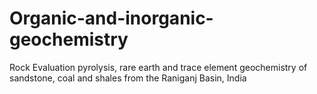 # Organic-and-inorganic-geochemistry
Rock Evaluation pyrolysis, rare earth and trace element geochemistry of sandstone, coal and shales from the Raniganj Basin, India
